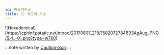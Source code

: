 ```yaml
---
id: 메모리주소
title: 1) 메모리 주소
---
```


!(Hexademical)[https://cphinf.pstatic.net/mooc/20170807_218/1502072784893AgAug_PNG/5.4_-01.png?type=w760]

:::note
written by [Caution-Sun](https://github.com/Caution-Sun)
:::
